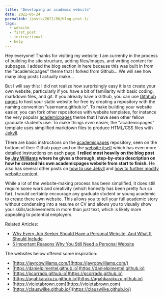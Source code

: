 ```yaml
---
title: 'Developing an academic website'
date: 2022-06-24
permalink: /posts/2022/06/blog-post-1/
tags:
  - website
  - first_post
  - instructional
  - help
---
```


Hey everyone! Thanks for visiting my website; I am currently in the process of building the site structure, adding files/images, and writing content for subpages. I added the blog section in here because this was built in from the "academicpages" theme that I forked from Github... We will see how many blog posts I actually make...

But I will say this: I did not realize how surprisingly easy it is to create your own website, particularly if you have a bit of familiarity with basic coding, markdown files, and git. If you already have a Github, you can use [Githhub pages](https://pages.github.com/) to host your static website for free by creating a repository with the naming convention "username.github.io". To make building your website easier, you can fork other repositories with website templates, for instance the very popular [academicpages](https://github.com/academicpages/academicpages.github.io) theme that I have seen other fellow graduate students use. To make things *even* easier, the "academicpages" template uses simplified markdown files to produce HTML/CSS files with [Jekyll](https://jekyllrb.com/). 

There are basic instructions on the [academicpages](https://github.com/academicpages/academicpages.github.io) repository, seen on the bottom of their Github page and on the [website itself](https://academicpages.github.io/) which has even more detailed instructions on each page. **I relied most heavily on the blog post by [Jay Williams](https://jayrobwilliams.com/posts/2020/06/academic-website/) where he gives a thorough, step-by-step description on how he created his own academicpages website from start to finish.** He also has several other posts on [how to use Jekyll](https://jayrobwilliams.com/posts/2020/09/jekyll-html) and [how to further modify website content](https://jayrobwilliams.com/posts/2020/08/website-content/).

While a lot of the website-making process has been simplified, it does still require some work and creativity (which honestly has been pretty fun so far). I would certainly encourage any graduate student or young academic to create there own website. This allows you to tell your full academic story without condensing into a resume or CV and allows you to visually show your skills/achievements in more than just text, which is likely more appealing to potential employers. 

Related Articles: 
* [Why Every Job Seeker Should Have a Personal Website, And What It Should Include](https://www.forbes.com/sites/jacquelynsmith/2013/04/26/why-every-job-seeker-should-have-a-personal-website-and-what-it-should-include/?sh=3a3cc02f119e)
* [5 Important Reasons Why You Still Need a Personal Website](https://medium.com/digital-marketing-lab/5-important-reasons-why-you-still-need-a-personal-website-d0fba1f51911)  

The websites below offered some inspiration:
* [https://jayrobwilliams.com/](https://jayrobwilliams.com/)
* [https://danielpimentel.github.io](https://danielpimentel.github.io)
* [https://pcorrado.github.io](https://pcorrado.github.io)
* [https://agahkarakuzu.github.io](https://agahkarakuzu.github.io)
* [https://violetabrown.com](https://violetabrown.com)
* [https://clauswilke.github.io/](https://clauswilke.github.io/) 